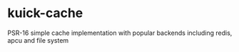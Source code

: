 # kuick-cache
PSR-16 simple cache implementation with popular backends including redis, apcu and file system
